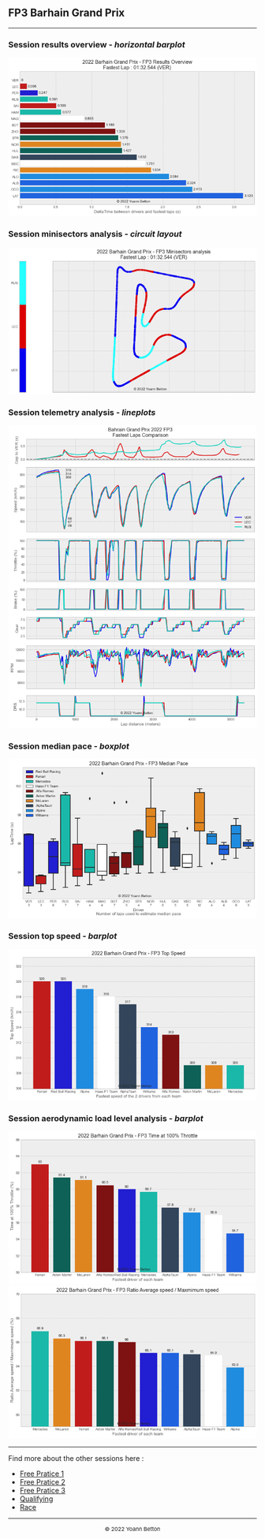 ## FP3 Barhain Grand Prix

---

### Session results overview - *horizontal barplot*

<img src="/output/2022-03-20_Bahrain_Grand_Prix/fp3_results_overview_white.png?raw=true"/>

### Session minisectors analysis - *circuit layout*

<img src="/output/2022-03-20_Bahrain_Grand_Prix/fp3_minisectors_analysis_white.png?raw=true"/>

### Session telemetry analysis - *lineplots*

<img src="/output/2022-03-20_Bahrain_Grand_Prix/fp3_telemetry_analysis_white.png?raw=true"/>

### Session median pace - *boxplot*

<img src="/output/2022-03-20_Bahrain_Grand_Prix/fp3_median_pace_white.png?raw=true"/>

### Session top speed - *barplot*

<img src="/output/2022-03-20_Bahrain_Grand_Prix/topspeed_fp3_white.png?raw=true"/>

### Session aerodynamic load level analysis - *barplot*

<img src="/output/2022-03-20_Bahrain_Grand_Prix/fp3_maximum_throttle_white.png?raw=true"/>

<img src="/output/2022-03-20_Bahrain_Grand_Prix/fp3_speed_ratio_white.png?raw=true"/>

--- 

Find more about the other sessions here :
  - [Free Pratice 1](/page/FP1/2022-03-20_Bahrain_Grand_Prix)  
  - [Free Pratice 2](/page/FP2/2022-03-20_Bahrain_Grand_Prix) 
  - [Free Pratice 3](/page/FP3/2022-03-20_Bahrain_Grand_Prix)
  - [Qualifying](/page/Qualifying/2022-03-20_Bahrain_Grand_Prix) 
  - [Race](/page/Race/2022-03-20_Bahrain_Grand_Prix)

---

<div style="text-align: center">
  <p style="font-size:11px">&copy; 2022 Yoann Betton</p>
</div>

<!-- ---

<p style="font-size:11px">Page generated from <a href="https://github.com/yoannbtn/yoannbtn.github.io">github.com/yoannbtn</a>.</p> -->